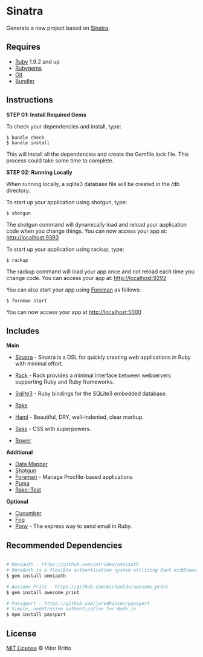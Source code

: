 # Sinatra

Generate a new project based on [Sinatra](http://sinatrarb.com/).


## Requires

- [Ruby](http://www.ruby-lang.org/) 1.9.2 and up
- [Rubygems](http://rubygems.org/)
- [Git](http://git-scm.com/)
- [Bundler](http://rubygems.org/gems/bundler)


## Instructions

**STEP 01: Install Required Gems**

To check your dependencies and install, type:

    $ bundle check
    $ bundle install

This will install all the dependencies and create the Gemfile.lock file. This process could take some time to complete.

**STEP 02: Running Locally**

When running locally, a sqlite3 database file will be created in the /db directory.

To start up your application using shotgun, type:

    $ shotgun

The shotgun command will dynamically load and reload your application code when you change things. You can now access your app at: [http://localhost:9393](http://localhost:9393)

To start up your application using rackup, type:

    $ rackup

The rackup command will load your app once and not reload each time you change code. You can access your app at: [http://localhost:9292](http://localhost:9292)

You can also start your app using [Foreman](https://github.com/ddollar/foreman) as follows:

    $ foreman start

You can now access your app at [http://localhost:5000](http://localhost:5000)


## Includes

**Main**
- [Sinatra](http://www.sinatrarb.com/) - Sinatra is a DSL for quickly creating web applications in Ruby with minimal effort.
- [Rack](http://rack.github.io/) - Rack provides a minimal interface between webservers supporting Ruby and Ruby frameworks.
- [Sqlite3](https://github.com/luislavena/sqlite3-ruby) - Ruby bindings for the SQLite3 embedded database.
- [Rake](http://rake.rubyforge.org/)
- [Haml](http://haml.info/) - Beautiful, DRY, well-indented, clear markup.
- [Sass](http://sass-lang.com/) - CSS with superpowers.

- [Bower]()

**Additional**
- [Data Mapper](http://datamapper.org/)
- [Shotgun](https://github.com/rtomayko/shotgun)
- [Foreman](https://github.com/ddollar/foreman) - Manage Procfile-based applications
- [Puma](http://puma.io/)
- [Rake::Test](https://github.com/brynary/rack-test)

**Optional**
- [Cucumber](http://cukes.info/)
- [Fog](http://fog.io/)
- [Pony](https://github.com/benprew/pony) - The express way to send email in Ruby.

## Recommended Dependencies

```bash

# Omniauth - https://github.com/intridea/omniauth
# OmniAuth is a flexible authentication system utilizing Rack middleware.
$ gem install omniauth

# Awesome Print - https://github.com/michaeldv/awesome_print
$ gem install awesome_print

# Passaport - https://github.com/jaredhanson/passport
# Simple, unobtrusive authentication for Node.js
$ npm install passport

```


## License

[MIT License](http://vitorbritto.mit-license.org/) © Vitor Britto
